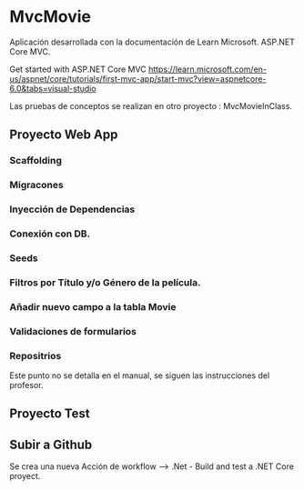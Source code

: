 # MvcMovie
Aplicación desarrollada con la documentación de Learn Microsoft. ASP.NET Core MVC.

Get started with ASP.NET Core MVC https://learn.microsoft.com/en-us/aspnet/core/tutorials/first-mvc-app/start-mvc?view=aspnetcore-6.0&tabs=visual-studio

Las pruebas de conceptos se realizan en otro proyecto : MvcMovieInClass.

## Proyecto Web App

### Scaffolding

### Migracones

### Inyección de Dependencias

### Conexión con DB.

### Seeds

### Filtros por Título y/o Género de la película.

### Añadir nuevo campo a la tabla Movie

### Validaciones de formularios

### Repositrios
Este punto no se detalla en el manual, se siguen las instrucciones del profesor.

## Proyecto Test

## Subir a Github
Se crea una nueva Acción de workflow --> .Net - Build and test a .NET Core proyect.
